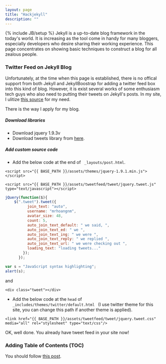 ```yaml
---
layout: page
title: "Hackjekyll"
description: ""
---
```

{% include JB/setup %}
Jekyll is a up-to-date blog framework in the today's world. It is increasing as the tool come in handy for many bloggers, especially developers who desire sharing their working experience. This page concentrates on showing basic techniques to construct a blog for all zealous people.

### Twitter Feed on Jekyll Blog
Unfortunately, at the time when this page is established, there is no offical support from both Jekyll and JekyllBoostrap for adding a twitter feed box into this kind of blog. However, it is exist several works of some enthusiasm tech guys who also need to putting their tweets on Jekyll's posts. In my site, I ulitize [this source](http://tweet.seaofclouds.com/) for my need.

There is the way I apply for my blog.

##### Download libraries
- Download jquery 1.9.3v
- Download tweets library from [here](https://github.com/seaofclouds/tweet/zipball/master).


##### Add custom source code
- Add the below code at the end of ``` _layouts/post.html```.


```
<script src="{{ BASE_PATH }}/assets/themes/jquery-1.9.1.min.js"> </script>
```
```
<script src="{{ BASE_PATH }}/assets/tweetfeed/tweet/jquery.tweet.js" type="text/javascript"></script>
```

```javascript
jQuery(function($){
    $(".tweet").tweet({
          join_text: "auto",
          username: "mrhoangnm",
          avatar_size: 48,
          count: 5,
          auto_join_text_default: " we said, ",
          auto_join_text_ed: " we ",
          auto_join_text_ing: " we were ",
          auto_join_text_reply: " we replied ",
          auto_join_text_url: " we were checking out ",
          loading_text: "loading tweets..."
        });
      });
```

 ```javascript
 var s = "JavaScript syntax highlighting";
 alert(s);
 ```


and

```
<div class="tweet"></div>
```

- Add the below code at the ``` head ``` of ```_includes/themes/twitter/default.html ``` (I use twitter theme for this site, you can change this path if another theme is applied). 

```
<link href="{{ BASE_PATH }}/assets/tweetfeed/tweet/jquery.tweet.css" media="all" rel="stylesheet" type="text/css"/>
```

OK, well done. You already have tweet feed in your site now!

### Adding Table of Contents (TOC)
You should follow [this post](http://brizzled.clapper.org/blog/2012/02/04/generating-a-table-of-contents-in-octopress/).
